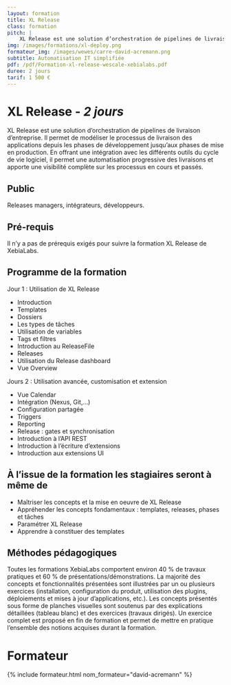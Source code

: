 ```yaml
---
layout: formation
title: XL Release
class: formation
pitch: |
    XL Release est une solution d’orchestration de pipelines de livraison d’entreprise. Il permet de modéliser le processus de livraison des applications depuis les phases de développement jusqu’aux phases de mise en production. En offrant une intégration avec les différents outils du cycle de vie logiciel, il permet une automatisation progressive des livraisons et apporte une visibilité complète sur les processus en cours et passés.
img: /images/formations/xl-deploy.png
formateur_img: /images/wewes/carre-david-acremann.png
subtitle: Automatisation IT simplifiée
pdf: /pdf/Formation-xl-release-wescale-xebialabs.pdf
duree: 2 jours
tarif: 1 500 €
---
```


# XL Release - *2 jours*

XL Release est une solution d’orchestration de pipelines de livraison d’entreprise. Il permet de modéliser le processus de livraison des applications depuis les phases de développement jusqu’aux phases de mise en production. En offrant une intégration avec les différents outils du cycle de vie logiciel, il permet une automatisation progressive des livraisons et apporte une visibilité complète sur les processus en cours et passés.

## Public

Releases managers, intégrateurs, développeurs.

## Pré-requis

Il n’y a pas de prérequis exigés pour suivre la formation XL Release de XebiaLabs.

## Programme de la formation

Jour 1 : Utilisation de XL Release
* Introduction
* Templates
* Dossiers
* Les types de tâches
* Utilisation de variables
* Tags et filtres
* Introduction au ReleaseFile
* Releases
* Utilisation du Release dashboard
* Vue Overview

Jours 2 : Utilisation avancée, customisation et extension
* Vue Calendar
* Intégration (Nexus, Git,…)
* Configuration partagée
* Triggers
* Reporting
* Release : gates et synchronisation
* Introduction à l’API REST
* Introduction à l’écriture d’extensions
* Introduction aux extensions UI


## À l’issue de la formation les stagiaires seront à même de

* Maîtriser les concepts et la mise en oeuvre de XL Release
* Appréhender les concepts fondamentaux : templates, releases, phases et tâches
* Paramétrer XL Release
* Apprendre à constituer des templates


## Méthodes pédagogiques

Toutes les formations XebiaLabs comportent environ 40 % de travaux pratiques et 60 % de présentations/démonstrations. La majorité des concepts et fonctionnalités présentées sont illustrées par un ou plusieurs exercices (installation, configuration du produit, utilisation des plugins, déploiements et mises à jour d’applications, etc.).
Les concepts présentés sous forme de planches visuelles sont soutenus par des explications détaillées (tableau blanc) et des exercices (travaux dirigés). Un exercice complet est proposé en fin de formation et permet de mettre en pratique l’ensemble des notions acquises durant la formation.

# Formateur

{% include formateur.html nom_formateur="david-acremann" %}

